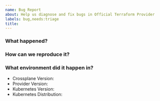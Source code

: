 ```yaml
---
name: Bug Report
about: Help us diagnose and fix bugs in Official Terraform Provider
labels: bug,needs:triage
title: 
---
```

<!--
Thank you for helping to improve Official Terraform Provider!
Please be sure to search for open issues before raising a new one. We use issues
for bug reports and feature requests.
-->

### What happened?
<!--
Please let us know what behaviour you expected and how Official Terraform Provider diverged from
that behaviour.
-->

### How can we reproduce it?
<!--
Help us to reproduce your bug as succinctly and precisely as possible. Artifacts
such as example manifests or a script that triggers the issue are highly
appreciated!
-->

### What environment did it happen in?

* Crossplane Version:
* Provider Version:
* Kubernetes Version: <!-- use `kubectl version` --> 
* Kubernetes Distribution: <!-- EKS, AKS, GKE, OpenShift, etc. -->
